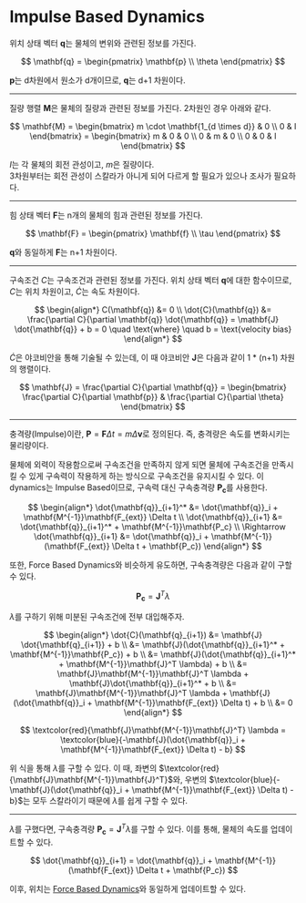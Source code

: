# Impulse Based Dynamics

위치 상태 벡터 $\mathbf{q}$는 물체의 변위와 관련된 정보를 가진다.

$$
\mathbf{q} = \begin{pmatrix} \mathbf{p} \\ \theta \end{pmatrix}
$$

$\mathbf{{p}}$는 d차원에서 원소가 d개이므로, $\mathbf{{q}}$는 d+1 차원이다.

---

질량 행렬 $\mathbf{{M}}$은 물체의 질량과 관련된 정보를 가진다. 2차원인 경우 아래와 같다.

$$
\mathbf{M} = \begin{bmatrix} m \cdot \mathbf{1_{d \times d}} & 0 \\ 0 & I \end{bmatrix} = \begin{bmatrix} m & 0 & 0 \\ 0 & m & 0 \\ 0 & 0 & I \end{bmatrix}
$$

$I$는 각 물체의 회전 관성이고, $m$은 질량이다.  
3차원부터는 회전 관성이 스칼라가 아니게 되어 다르게 할 필요가 있으나 조사가 필요하다.

---

힘 상태 벡터 $\mathbf{{F}}$는 n개의 물체의 힘과 관련된 정보를 가진다.

$$
\mathbf{F} = \begin{pmatrix} \mathbf{f} \\ \tau \end{pmatrix}
$$

$\mathbf{q}$와 동일하게 $\mathbf{F}$는 n+1 차원이다.

---

구속조건 $C$는 구속조건과 관련된 정보를 가진다. 위치 상태 벡터 $\mathbf{q}$에 대한 함수이므로, $C$는 위치 차원이고, $\dot{C}$는 속도 차원이다.

$$
\begin{align*}
C(\mathbf{q}) &= 0 \\
\dot{C}(\mathbf{q}) &= \frac{\partial C}{\partial \mathbf{q}} \dot{\mathbf{q}} = \mathbf{J} \dot{\mathbf{q}} + b = 0 \quad \text{where} \quad b = \text{velocity bias}
\end{align*}
$$

$\dot{C}$은 야코비안을 통해 기술될 수 있는데, 이 때 야코비안 $\mathbf{J}$은 다음과 같이 1 * (n+1) 차원의 행렬이다.

$$
\mathbf{J} = \frac{\partial C}{\partial \mathbf{q}} = \begin{bmatrix} \frac{\partial C}{\partial \mathbf{p}} & \frac{\partial C}{\partial \theta} \end{bmatrix}
$$

---

충격량(Impulse)이란, $\mathbf{P} = \mathbf{F} \Delta t = m \Delta \mathbf{v}$로 정의된다. 즉, 충격량은 속도를 변화시키는 물리량이다.

물체에 외력이 작용함으로써 구속조건을 만족하지 않게 되면 물체에 구속조건을 만족시킬 수 있게 구속력이 작용하게 하는 방식으로 구속조건을 유지시킬 수 있다. 이 dynamics는 Impulse Based이므로, 구속력 대신 구속충격량 $\mathbf{P_c}$를 사용한다.

$$
\begin{align*}
\dot{\mathbf{q}}_{i+1}^* &= \dot{\mathbf{q}}_i + \mathbf{M^{-1}}\mathbf{F_{ext}} \Delta t \\
\dot{\mathbf{q}}_{i+1} &= \dot{\mathbf{q}}_{i+1}^* + \mathbf{M^{-1}}\mathbf{P_c} \\
\Rightarrow \dot{\mathbf{q}}_{i+1} &= \dot{\mathbf{q}}_i + \mathbf{M^{-1}}(\mathbf{F_{ext}} \Delta t  + \mathbf{P_c})
\end{align*}
$$

또한, Force Based Dynamics와 비슷하게 유도하면, 구속충격량은 다음과 같이 구할 수 있다.

$$
\mathbf{P_c} = \mathbf{J}^T \lambda
$$

$\lambda$를 구하기 위해 미분된 구속조건에 전부 대입해주자.

$$
\begin{align*}
\dot{C}(\mathbf{q}_{i+1}) &= \mathbf{J} \dot{\mathbf{q}_{i+1}} + b \\
 &= \mathbf{J}(\dot{\mathbf{q}}_{i+1}^* + \mathbf{M^{-1}}\mathbf{P_c}) + b \\ &= \mathbf{J}(\dot{\mathbf{q}}_{i+1}^* + \mathbf{M^{-1}}\mathbf{J}^T \lambda) + b \\ &= \mathbf{J}\mathbf{M^{-1}}\mathbf{J}^T \lambda + \mathbf{J}\dot{\mathbf{q}}_{i+1}^* + b \\ &= \mathbf{J}\mathbf{M^{-1}}\mathbf{J}^T \lambda + \mathbf{J}(\dot{\mathbf{q}}_i + \mathbf{M^{-1}}\mathbf{F_{ext}} \Delta t) + b  \\ &= 0
\end{align*}
$$

$$
\textcolor{red}{\mathbf{J}\mathbf{M^{-1}}\mathbf{J}^T} \lambda = \textcolor{blue}{-\mathbf{J}(\dot{\mathbf{q}}_i + \mathbf{M^{-1}}\mathbf{F_{ext}} \Delta t) - b}
$$

위 식을 통해 $\lambda$를 구할 수 있다. 이 때, 좌변의 $\textcolor{red}{\mathbf{J}\mathbf{M^{-1}}\mathbf{J}^T}$와, 우변의 $\textcolor{blue}{-\mathbf{J}(\dot{\mathbf{q}}_i + \mathbf{M^{-1}}\mathbf{F_{ext}} \Delta t) - b}$는 모두 스칼라이기 때문에 $\lambda$를 쉽게 구할 수 있다.

---

$\lambda$를 구했다면, 구속충격량 $\mathbf{P_c} = \mathbf{J}^T \lambda$를 구할 수 있다. 이를 통해, 물체의 속도를 업데이트할 수 있다.

$$
\dot{\mathbf{q}}_{i+1} = \dot{\mathbf{q}}_i + \mathbf{M^{-1}}(\mathbf{F_{ext}} \Delta t + \mathbf{P_c})
$$

이후, 위치는 [Force Based Dynamics](force-based-1.md)와 동일하게 업데이트할 수 있다.
